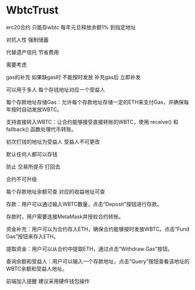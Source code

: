 # WbtcTrust


erc20合约 只能存wbtc  每年元旦释放余额1% 到指定地址

对抗人性 强制储蓄

代替遗产信托 节省费用


需要考虑

gas的补充
如果缺gas时 不能按时发放
补充gas后 立即补发

可以用于多人
每个存钱地址对应一个受益人

每个存款地址存储Gas：允许每个存款地址存储一定的ETH来支付Gas，并确保每年按时自动发放WBTC。

支持直接转入WBTC：让合约能够接受直接转账的WBTC，使用 receive() 和 fallback() 函数处理代币转账。

初次打钱的地址为受益人 受益人不可更改

默认任何人都可以存钱 

防止 交易所提币 打回去

合约不可升级

每个存款地址余额可查 对应的收益地址可查

存款：用户可以通过输入WBTC数量，点击“Deposit”按钮进行存款。

存款时，用户需要连接MetaMask并授权合约转账。

资金补充：用户可以为合约存入ETH，确保合约能够按时发放WBTC。点击“Fund Gas”按钮来存入ETH。

提取资金：用户可以从合约中提取ETH，通过点击“Withdraw Gas”按钮。

查询余额和受益人：用户可以输入一个存款地址，点击“Query”按钮查看该地址的WBTC余额和受益人地址。

前端加入提醒 建议采用硬件钱包操作

